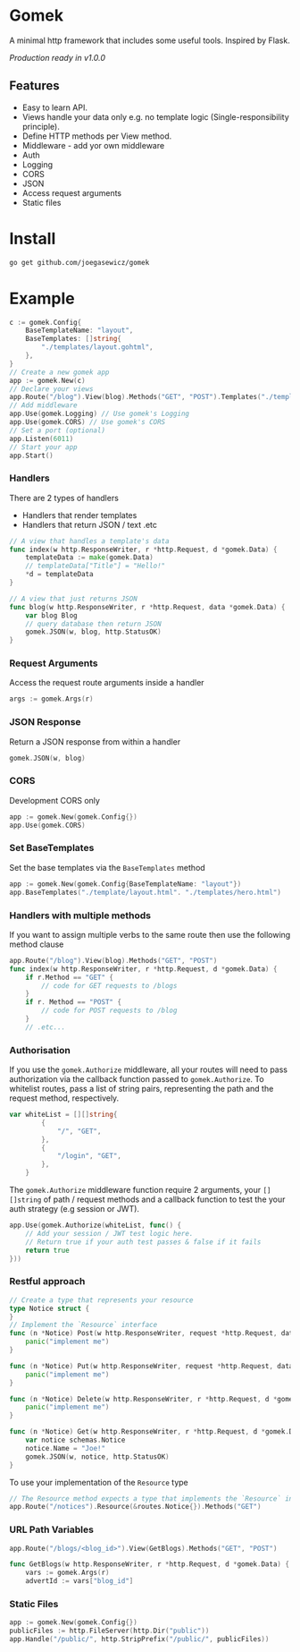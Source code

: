 # Gomek
A minimal http framework that includes some useful tools. Inspired by Flask.

*Production ready in v1.0.0*

## Features
- Easy to learn API.
- Views handle your data only e.g. no template logic (Single-responsibility principle).
- Define HTTP methods per View method.
- Middleware - add yor own middleware
- Auth
- Logging
- CORS
- JSON
- Access request arguments
- Static files

# Install
```bash
go get github.com/joegasewicz/gomek
```

# Example
```go
c := gomek.Config{
    BaseTemplateName: "layout",
    BaseTemplates: []string{
        "./templates/layout.gohtml",
    },
}
// Create a new gomek app
app := gomek.New(c)
// Declare your views
app.Route("/blog").View(blog).Methods("GET", "POST").Templates("./templates/blog.gohtml")
// Add middleware
app.Use(gomek.Logging) // Use gomek's Logging
app.Use(gomek.CORS) // Use gomek's CORS
// Set a port (optional)
app.Listen(6011)
// Start your app
app.Start()
```

### Handlers
There are 2 types of handlers
- Handlers that render templates
- Handlers that return JSON / text .etc

```go
// A view that handles a template's data
func index(w http.ResponseWriter, r *http.Request, d *gomek.Data) {
    templateData := make(gomek.Data)
	// templateData["Title"] = "Hello!"
	*d = templateData
}

// A view that just returns JSON
func blog(w http.ResponseWriter, r *http.Request, data *gomek.Data) {
    var blog Blog
	// query database then return JSON
	gomek.JSON(w, blog, http.StatusOK)
}
```

### Request Arguments
Access the request route arguments inside a handler
```go
args := gomek.Args(r)
```

### JSON Response
Return a JSON response from within a handler
```go
gomek.JSON(w, blog)
```

### CORS
Development CORS only
```go
app := gomek.New(gomek.Config{})
app.Use(gomek.CORS)
```

### Set BaseTemplates
Set the base templates via the `BaseTemplates` method
```go
app := gomek.New(gomek.Config{BaseTemplateName: "layout"})
app.BaseTemplates("./template/layout.html". "./templates/hero.html")
```
### Handlers with multiple methods
If you want to assign multiple verbs to the same route then use the following method clause
```go
app.Route("/blog").View(blog).Methods("GET", "POST")
func index(w http.ResponseWriter, r *http.Request, d *gomek.Data) {
    if r.Method == "GET" {
		// code for GET requests to /blogs
    }
	if r. Method == "POST" {
		// code for POST requests to /blog
    }
	// .etc...
```

### Authorisation
If you use the `gomek.Authorize` middleware, all your routes will need to pass authorization
via the callback function passed to `gomek.Authorize`. To whitelist routes, pass a list of string
pairs, representing the path and the request method, respectively.
```go
var whiteList = [][]string{
		{
			"/", "GET",
		},
		{
			"/login", "GET",
		},
	}
```
The `gomek.Authorize` middleware function require 2 arguments, your `[][]string` of path / request methods
and a callback function to test the your auth strategy (e.g session  or JWT).
```go
app.Use(gomek.Authorize(whiteList, func() {
    // Add your session / JWT test logic here.
	// Return true if your auth test passes & false if it fails
	return true
}))
```

### Restful approach
```go
// Create a type that represents your resource
type Notice struct {
}
// Implement the `Resource` interface
func (n *Notice) Post(w http.ResponseWriter, request *http.Request, data *gomek.Data) {
	panic("implement me")
}

func (n *Notice) Put(w http.ResponseWriter, request *http.Request, data *gomek.Data) {
	panic("implement me")
}

func (n *Notice) Delete(w http.ResponseWriter, r *http.Request, d *gomek.Data) {
	panic("implement me")
}

func (n *Notice) Get(w http.ResponseWriter, r *http.Request, d *gomek.Data) {
	var notice schemas.Notice
	notice.Name = "Joe!"
	gomek.JSON(w, notice, http.StatusOK)
}
```
To use your implementation of the `Resource` type
```go
// The Resource method expects a type that implements the `Resource` interface.
app.Route("/notices").Resource(&routes.Notice{}).Methods("GET")
```

### URL Path Variables
```go
app.Route("/blogs/<blog_id>").View(GetBlogs).Methods("GET", "POST")

func GetBlogs(w http.ResponseWriter, r *http.Request, d *gomek.Data) {
    vars := gomek.Args(r)
    advertId := vars["blog_id"]
```

### Static Files
```go
app := gomek.New(gomek.Config{})
publicFiles := http.FileServer(http.Dir("public"))
app.Handle("/public/", http.StripPrefix("/public/", publicFiles))
```